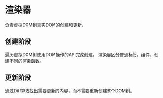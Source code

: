 # 渲染器

负责虚拟DOM到真实DOM的创建和更新。

## 创建阶段

遍历虚拟DOM树使用DOM操作的API完成创建。
渲染器区分普通标签，组件，创建不同的渲染函数。

## 更新阶段

通过Diff算法找出需要更新的内容，而不需要重新创建整个DOM树。
